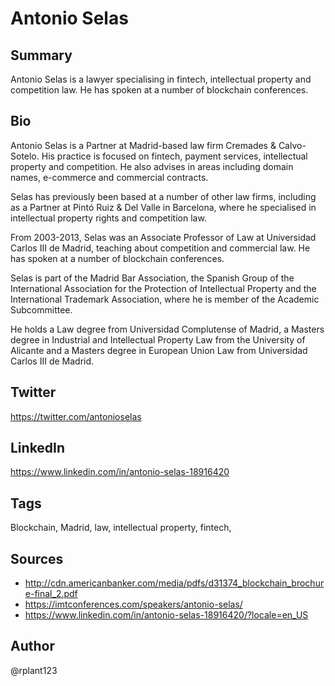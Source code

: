 # Antonio Selas

## Summary
Antonio Selas is a lawyer specialising in fintech, intellectual property and competition law. He has spoken at a number of blockchain conferences.

## Bio
Antonio Selas is a Partner at Madrid-based law firm Cremades & Calvo-Sotelo. His practice is focused on fintech, payment services, intellectual property and competition. He also advises in areas including domain names, e-commerce and commercial contracts.

Selas has previously been based at a number of other law firms, including as a Partner at Pintó Ruiz & Del Valle in Barcelona, where he specialised in intellectual property rights and competition law. 

From 2003-2013, Selas was an Associate Professor of Law at Universidad Carlos III de Madrid, teaching about competition and commercial law. He has spoken at a number of blockchain conferences.

Selas is part of the Madrid Bar Association, the Spanish Group of the International Association for the Protection of Intellectual Property and the International Trademark Association, where he is member of the Academic Subcommittee.

He holds a Law degree from Universidad Complutense of Madrid, a Masters degree in Industrial and Intellectual Property Law from the University of Alicante and a Masters degree in European Union Law from Universidad Carlos III de Madrid. 

## Twitter
https://twitter.com/antonioselas

## LinkedIn
https://www.linkedin.com/in/antonio-selas-18916420

## Tags
Blockchain, Madrid, law, intellectual property, fintech,

## Sources
- http://cdn.americanbanker.com/media/pdfs/d31374_blockchain_brochure-final_2.pdf
- https://imtconferences.com/speakers/antonio-selas/
- https://www.linkedin.com/in/antonio-selas-18916420/?locale=en_US

## Author
@rplant123
